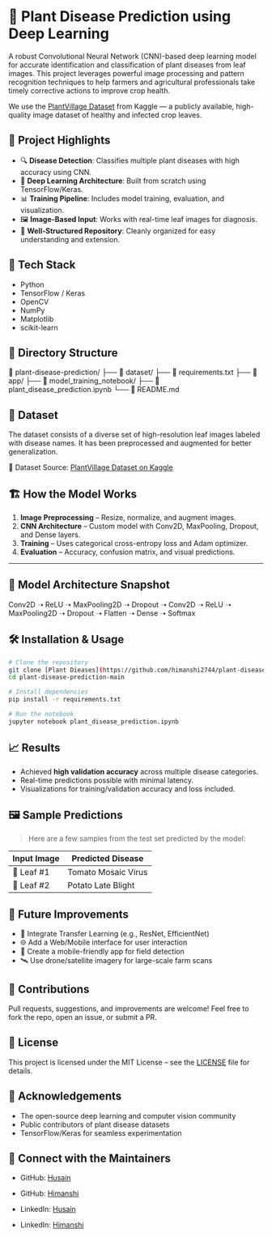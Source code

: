 # 🌿 Plant Disease Prediction using Deep Learning

A robust Convolutional Neural Network (CNN)-based deep learning model for accurate identification and classification of plant diseases from leaf images. This project leverages powerful image processing and pattern recognition techniques to help farmers and agricultural professionals take timely corrective actions to improve crop health.

We use the [PlantVillage Dataset](https://www.kaggle.com/datasets/emmarex/plantdisease) from Kaggle — a publicly available, high-quality image dataset of healthy and infected crop leaves.



## 🚀 Project Highlights

- 🔍 **Disease Detection**: Classifies multiple plant diseases with high accuracy using CNN.
- 🧠 **Deep Learning Architecture**: Built from scratch using TensorFlow/Keras.
- 📊 **Training Pipeline**: Includes model training, evaluation, and visualization.
- 🖼️ **Image-Based Input**: Works with real-time leaf images for diagnosis.
- 📁 **Well-Structured Repository**: Cleanly organized for easy understanding and extension.

## 🧩 Tech Stack

- Python
- TensorFlow / Keras
- OpenCV
- NumPy
- Matplotlib
- scikit-learn

## 📂 Directory Structure
📁 plant-disease-prediction/
├── 📁 dataset/
      ├── 📄 requirements.txt
      ├── 📁 app/
├── 📁 model_training_notebook/
      ├── 📄 plant_disease_prediction.ipynb
└── 📄 README.md


## 🧪 Dataset

The dataset consists of a diverse set of high-resolution leaf images labeled with disease names. It has been preprocessed and augmented for better generalization.

📌 Dataset Source: [PlantVillage Dataset on Kaggle](https://www.kaggle.com/datasets/emmarex/plantdisease)



## 🏗️ How the Model Works

1. **Image Preprocessing** – Resize, normalize, and augment images.
2. **CNN Architecture** – Custom model with Conv2D, MaxPooling, Dropout, and Dense layers.
3. **Training** – Uses categorical cross-entropy loss and Adam optimizer.
4. **Evaluation** – Accuracy, confusion matrix, and visual predictions.

---

## 🧠 Model Architecture Snapshot

Conv2D ➝ ReLU ➝ MaxPooling2D ➝ Dropout ➝
Conv2D ➝ ReLU ➝ MaxPooling2D ➝ Dropout ➝
Flatten ➝ Dense ➝ Softmax




## 🛠️ Installation & Usage

```bash
# Clone the repository
git clone [Plant Dieases](https://github.com/himanshi2744/plant-disease-prediction.git)
cd plant-disease-prediction-main

# Install dependencies
pip install -r requirements.txt

# Run the notebook
jupyter notebook plant_disease_prediction.ipynb
```

## 📈 Results

- Achieved **high validation accuracy** across multiple disease categories.
- Real-time predictions possible with minimal latency.
- Visualizations for training/validation accuracy and loss included.

## 🖼️ Sample Predictions

> Here are a few samples from the test set predicted by the model:

| Input Image | Predicted Disease        |
|-------------|---------------------------|
| 🍃 Leaf #1   | Tomato Mosaic Virus       |
| 🍃 Leaf #2   | Potato Late Blight        |




## 📌 Future Improvements

- 🔄 Integrate Transfer Learning (e.g., ResNet, EfficientNet)
- 🌐 Add a Web/Mobile interface for user interaction
- 📲 Create a mobile-friendly app for field detection
- 🛰️ Use drone/satellite imagery for large-scale farm scans


## 🤝 Contributions

Pull requests, suggestions, and improvements are welcome! Feel free to fork the repo, open an issue, or submit a PR.



## 📜 License

This project is licensed under the MIT License – see the [LICENSE](LICENSE) file for details.



## 🙌 Acknowledgements

- The open-source deep learning and computer vision community
- Public contributors of plant disease datasets
- TensorFlow/Keras for seamless experimentation

## 🔗 Connect with the Maintainers

- GitHub: [Husain](https://github.com/Byteers)
- GitHub: [Himanshi](https://github.com/himanshi2744)

- LinkedIn: [Husain](https://www.linkedin.com/in/husainkmahuda/)
- LinkedIn: [Himanshi](https://www.linkedin.com/in/himanshi-yaduvanshi-803929345/)
